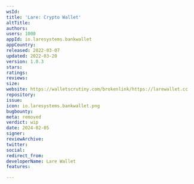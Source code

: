 ```yaml
---
wsId: 
title: 'Lare: Crypto Wallet'
altTitle: 
authors: 
users: 1000
appId: io.laresystems.bankwallet
appCountry: 
released: 2022-03-07
updated: 2022-03-20
version: 1.0.3
stars: 
ratings: 
reviews: 
size: 
website: https://walletscrutiny.com/brokenlink/https://larewallet.cc
repository: 
issue: 
icon: io.laresystems.bankwallet.png
bugbounty: 
meta: removed
verdict: wip
date: 2024-02-05
signer: 
reviewArchive: 
twitter: 
social: 
redirect_from: 
developerName: Lare Wallet
features: 

---
```


